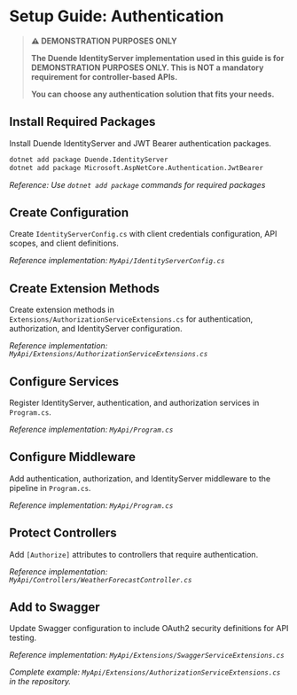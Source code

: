 <!-- markdownlint-disable MD029 -->

# Setup Guide: Authentication

> **⚠️ DEMONSTRATION PURPOSES ONLY**
>
> **The Duende IdentityServer implementation used in this guide is for DEMONSTRATION PURPOSES ONLY. This is NOT a mandatory requirement for controller-based APIs.**
>
> **You can choose any authentication solution that fits your needs.**

## Install Required Packages

Install Duende IdentityServer and JWT Bearer authentication packages.

```bash
dotnet add package Duende.IdentityServer
dotnet add package Microsoft.AspNetCore.Authentication.JwtBearer
```

*Reference: Use `dotnet add package` commands for required packages*

## Create Configuration

Create `IdentityServerConfig.cs` with client credentials configuration, API scopes, and client definitions.

*Reference implementation: `MyApi/IdentityServerConfig.cs`*

## Create Extension Methods

Create extension methods in `Extensions/AuthorizationServiceExtensions.cs` for authentication, authorization, and IdentityServer configuration.

*Reference implementation: `MyApi/Extensions/AuthorizationServiceExtensions.cs`*

## Configure Services

Register IdentityServer, authentication, and authorization services in `Program.cs`.

*Reference implementation: `MyApi/Program.cs`*

## Configure Middleware

Add authentication, authorization, and IdentityServer middleware to the pipeline in `Program.cs`.

*Reference implementation: `MyApi/Program.cs`*

## Protect Controllers

Add `[Authorize]` attributes to controllers that require authentication.

*Reference implementation: `MyApi/Controllers/WeatherForecastController.cs`*

## Add to Swagger

Update Swagger configuration to include OAuth2 security definitions for API testing.

*Reference implementation: `MyApi/Extensions/SwaggerServiceExtensions.cs`*

*Complete example: `MyApi/Extensions/AuthorizationServiceExtensions.cs` in the repository.*
